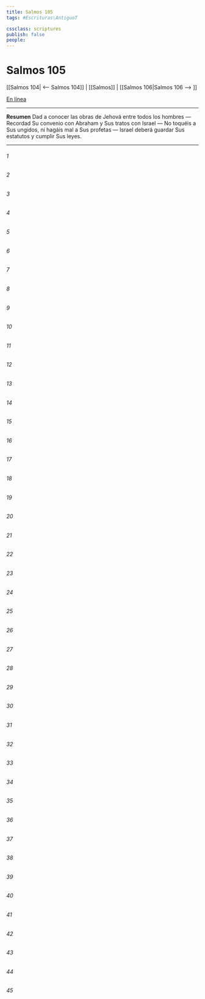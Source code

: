 ```yaml
---
title: Salmos 105
tags: #Escrituras\AntiguoT

cssclass: scriptures
publish: false
people:
---
```


# Salmos 105
[[Salmos 104| <-- Salmos 104]] | [[Salmos]] | [[Salmos 106|Salmos 106 --> ]]

[En línea](https://churchofjesuschrist.org/study/scriptures/ot/ps/105?lang=spa)

---
__Resumen__
Dad a conocer las obras de Jehová entre todos los hombres — Recordad Su convenio con Abraham y Sus tratos con Israel — No toquéis a Sus ungidos, ni hagáis mal a Sus profetas — Israel deberá guardar Sus estatutos y cumplir Sus leyes.

---
###### 1 


###### 2 


###### 3 


###### 4 


###### 5 


###### 6 


###### 7 


###### 8 


###### 9 


###### 10 


###### 11 


###### 12 


###### 13 


###### 14 


###### 15 


###### 16 


###### 17 


###### 18 


###### 19 


###### 20 


###### 21 


###### 22 


###### 23 


###### 24 


###### 25 


###### 26 


###### 27 


###### 28 


###### 29 


###### 30 


###### 31 


###### 32 


###### 33 


###### 34 


###### 35 


###### 36 


###### 37 


###### 38 


###### 39 


###### 40 


###### 41 


###### 42 


###### 43 


###### 44 


###### 45 



